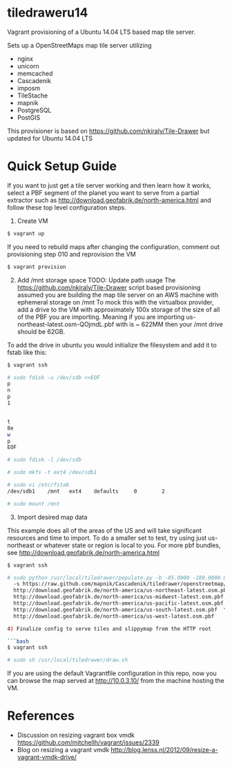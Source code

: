 # tiledraweru14

Vagrant provisioning of a Ubuntu 14.04 LTS based map tile server.

Sets up a OpenStreetMaps map tile server utilizing
- nginx
- unicorn
- memcached 
- Cascadenik
- imposm
- TileStache
- mapnik
- PostgreSQL
- PostGIS

This provisioner is based on https://github.com/nkiraly/Tile-Drawer but updated for Ubuntu 14.04 LTS

# Quick Setup Guide

If you want to just get a tile server working and then learn how it works, select a PBF segment of the planet you want to serve from a partial extractor such as http://download.geofabrik.de/north-america.html and follow these top level configuration steps.

1) Create VM

```bash
$ vagrant up
```

If you need to rebuild maps after changing the configuration, comment out provisioning step 010 and reprovision the VM

```bash
$ vagrant provision
```

2) Add /mnt storage space
TODO: Update path usage
The https://github.com/nkiraly/Tile-Drawer script based provisioning assumed you are building the map tile server on an AWS machine with ephemeral storage on /mnt
To mock this with the virtualbox provider, add a drive to the VM with approximately 100x storage of the size of all of the PBF you are importing. Meaning if you are importing us-northeast-latest.osm-QOjmdL.pbf with is ~ 622MM then your /mnt drive should be 62GB.

To add the drive in ubuntu you would initialize the filesystem and add it to fstab like this:

```bash
$ vagrant ssh

# sudo fdisk -u /dev/sdb <<EOF
p
n
p
1


t
8e
w
p
EOF

# sudo fdisk -l /dev/sdb

# sudo mkfs -t ext4 /dev/sdb1

# sudo vi /etc/fstab
/dev/sdb1    /mnt   ext4    defaults     0        2

# sudo mount /mnt
```


3) Import desired map data

This example does all of the areas of the US and will take significant resources and time to import. To do a smaller set to test, try using just us-northeast or whatever state or region is local to you. For more pbf bundles, see http://download.geofabrik.de/north-america.html

```bash
$ vagrant ssh

# sudo python /usr/local/tiledrawer/populate.py -b -85.0000 -180.0000 85.0000 180.0000  \
  -s https://raw.github.com/mapnik/Cascadenik/tiledrawer/openstreetmap/style.mml  \
  http://download.geofabrik.de/north-america/us-northeast-latest.osm.pbf  \
  http://download.geofabrik.de/north-america/us-midwest-latest.osm.pbf  \
  http://download.geofabrik.de/north-america/us-pacific-latest.osm.pbf  \
  http://download.geofabrik.de/north-america/us-south-latest.osm.pbf  \
  http://download.geofabrik.de/north-america/us-west-latest.osm.pbf

4) Finalize config to serve tiles and slippymap from the HTTP root

```bash
$ vagrant ssh

# sudo sh /usr/local/tiledrawer/draw.sh

```

If you are using the default Vagrantfile configuration in this repo, now you can browse the map served at http://10.0.3.10/ from the machine hosting the VM.

# References
- Discussion on resizing vagrant box vmdk https://github.com/mitchellh/vagrant/issues/2339
- Blog on resizing a vagrant vmdk http://blog.lenss.nl/2012/09/resize-a-vagrant-vmdk-drive/
